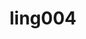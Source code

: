 ---
title: ling004
title_page: Tentukan pusat dan jari-jari lingkaran $x^2+y^2+Ax+By+C=0$
js: ling004_s
panduan: $A,B,C$ bilangan bulat atau pecahan, $A^2+B^2-4C>0$
input:
  - nomor: 1
    label: Masukkan nilai $A$, $B$, $C$
    nilai_awal: 2, -4, -4
---
